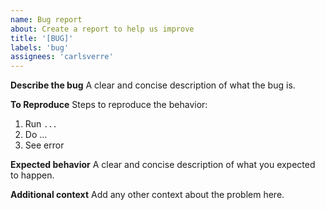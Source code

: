 ```yaml
---
name: Bug report
about: Create a report to help us improve
title: '[BUG]'
labels: 'bug'
assignees: 'carlsverre'
---
```


**Describe the bug**
A clear and concise description of what the bug is.

**To Reproduce**
Steps to reproduce the behavior:
1. Run `...`
2. Do ...
3. See error

**Expected behavior**
A clear and concise description of what you expected to happen.

**Additional context**
Add any other context about the problem here.
